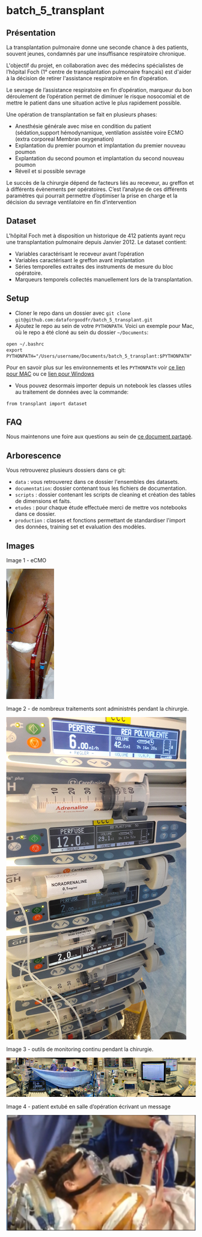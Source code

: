 # batch_5_transplant

## Présentation

La transplantation pulmonaire donne une seconde chance à des patients, souvent jeunes, condamnés par une insuffisance respiratoire chronique.

L'objectif du projet, en collaboration avec des médecins spécialistes de l’hôpital Foch (1° centre de transplantation pulmonaire français) est d'aider à la décision de retirer l'assistance respiratoire en fin d’opération.

Le sevrage de l’assistance respiratoire en fin d’opération, marqueur du bon déroulement de l’opération permet de diminuer le risque nosocomial et de mettre le patient dans une situation active le plus rapidement possible.

Une opération de transplantation se fait en plusieurs phases:

- Anesthésie générale avec mise en condition du patient (sédation,support hémodynamique, ventilation assistée voire ECMO (extra corporeal Membran oxygenation)
- Explantation du premier poumon et implantation du premier nouveau poumon
- Explantation du second poumon et implantation du second nouveau poumon
- Réveil et si possible sevrage

Le succès de la chirurgie dépend de facteurs liés au receveur, au greffon et à différents évènements per opératoires. C’est l’analyse de ces différents paramètres qui pourrait permettre d’optimiser la prise en charge et la décision du sevrage ventilatoire en fin d’intervention

## Dataset

L'hôpital Foch met à disposition un historique de 412 patients ayant reçu une transplantation pulmonaire depuis Janvier 2012. Le dataset contient:

- Variables caractérisant le receveur avant l’opération
- Variables caractérisant le greffon avant implantation
- Séries temporelles extraites des instruments de mesure du bloc opératoire.
- Marqueurs temporels collectés manuellement lors de la transplantation.

## Setup 

- Cloner le repo dans un dossier avec `git clone git@github.com:dataforgoodfr/batch_5_transplant.git`
- Ajoutez le repo au sein de votre `PYTHONPATH`. Voici un exemple pour Mac, où le repo a été cloné au sein du dossier `~/Documents`: 

```
open ~/.bashrc
export PYTHONPATH="/Users/username/Documents/batch_5_transplant:$PYTHONPATH"
```

Pour en savoir plus sur les environnements et les `PYTHONPATH` voir [ce lien pour MAC](https://stackoverflow.com/questions/3387695/add-to-python-path-mac-os-x/3387737) ou ce [lien pour Windows](https://stackoverflow.com/questions/3701646/how-to-add-to-the-pythonpath-in-windows)
- Vous pouvez desormais importer depuis un notebook les classes utiles au traitement de données avec la commande: 

```
from transplant import dataset
```

## FAQ

Nous maintenons une foire aux questions au sein de [ce document partagé](https://docs.google.com/document/d/1d_Tbq-IAW-30KVEQZv_IKozlDDtzy6QnfETXtgBTucw/edit).


## Arborescence 

Vous retrouverez plusieurs dossiers dans ce git:

- `data` : vous retrouverez dans ce dossier l'ensembles des datasets.
- `documentation`: dossier contenant tous les fichiers de documentation.
- `scripts` : dossier contenant les scripts de cleaning et création des tables de dimensions et faits.
- `etudes` : pour chaque étude effectuée merci de mettre vos notebooks dans ce dossier.
- `production` : classes et fonctions permettant de standardiser l'import des données, training set et evaluation des modèles.

## Images

Image 1 - eCMO

![ECMO](images/ecmo.png)

Image 2 - de nombreux traitements sont administrés pendant la chirurgie.

![traitements](images/traitements.png)

Image 3 - outils de monitoring continu pendant la chirurgie.

![monitoring](images/monitoring.png)

Image 4 - patient extubé en salle d’opération écrivant un message

![extubation](images/extubation.png)
